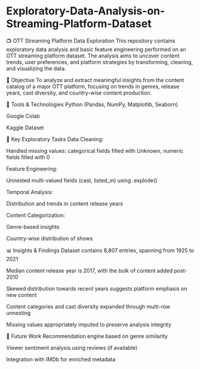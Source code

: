 # Exploratory-Data-Analysis-on-Streaming-Platform-Dataset

📺 OTT Streaming Platform Data Exploration
This repository contains exploratory data analysis and basic feature engineering performed on an OTT streaming platform dataset. The analysis aims to uncover content trends, user preferences, and platform strategies by transforming, cleaning, and visualizing the data.


📌 Objective
To analyze and extract meaningful insights from the content catalog of a major OTT platform, focusing on trends in genres, release years, cast diversity, and country-wise content production.

🧰 Tools & Technologies
Python (Pandas, NumPy, Matplotlib, Seaborn)

Google Colab

Kaggle Dataset

🧪 Key Exploratory Tasks
Data Cleaning:

Handled missing values: categorical fields filled with Unknown, numeric fields filled with 0

Feature Engineering:

Unnested multi-valued fields (cast, listed_in) using .explode()

Temporal Analysis:

Distribution and trends in content release years

Content Categorization:

Genre-based insights

Country-wise distribution of shows

📊 Insights & Findings
Dataset contains 8,807 entries, spanning from 1925 to 2021

Median content release year is 2017, with the bulk of content added post-2010

Skewed distribution towards recent years suggests platform emphasis on new content

Content categories and cast diversity expanded through multi-row unnesting

Missing values appropriately imputed to preserve analysis integrity

📌 Future Work
Recommendation engine based on genre similarity

Viewer sentiment analysis using reviews (if available)

Integration with IMDb for enriched metadata

